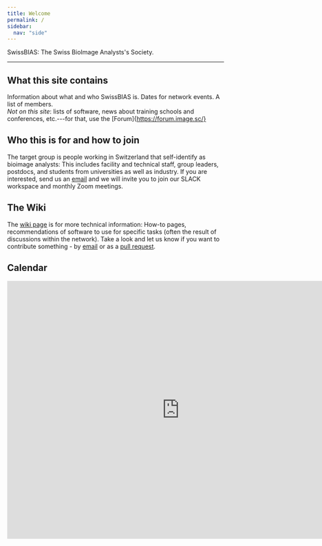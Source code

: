 ```yaml
---
title: Welcome
permalink: /
sidebar:
  nav: "side"
---
```



SwissBIAS: The Swiss BioImage Analysts's Society.  

---

## What this site contains
Information about what and who SwissBIAS is.
Dates for network events.
A list of members.   
*Not on this site*: lists of software, news about training schools and conferences, etc.---for that, use the [Forum]{https://forum.image.sc/}

## Who this is for and how to join
The target group is people working in Switzerland that self-identify as bioimage analysts: This includes facility and technical staff, group leaders, postdocs, and students from universities as well as industry. 
If you are interested, send us an [email](mailto:info@swissbias.ch) and we will invite you to join our SLACK workspace and monthly Zoom meetings.


## The Wiki
The [wiki page](https://github.com/SwissBIAS/SwissBIAS.github.io/wiki) is for more technical information: 
How-to pages, recommendations of software to use for specific tasks (often the result of discussions within the network). 
Take a look and let us know if you want to contribute something - by [email](mailto:info@swissbias.ch) or as a [pull request](https://github.com/SwissBIAS/SwissBIAS.github.io/pulls).

## Calendar
<iframe src="https://calendar.google.com/calendar/embed?src=0ehba6ebqgebeuk2soq527l4bg%40group.calendar.google.com&ctz=Europe%2FZurich" style="border: 0" width="800" height="600" frameborder="0" scrolling="no"></iframe>
